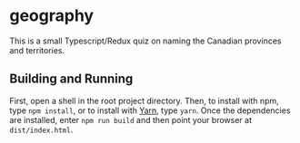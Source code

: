 # geography

This is a small Typescript/Redux quiz on naming the Canadian
provinces and territories.

## Building and Running

First, open a shell in the root project directory. Then, to install
with npm, type `npm install`, or to install
with [Yarn](https://yarnpkg.com), type `yarn`. Once the dependencies
are installed, enter `npm run build` and then point your browser at
`dist/index.html`.
